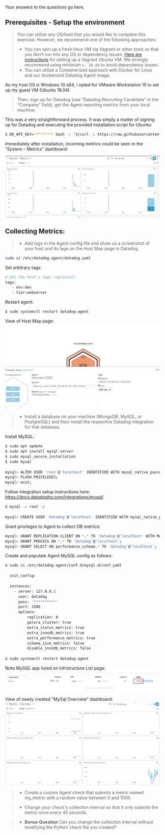 Your answers to the questions go here.

## Prerequisites - Setup the environment

> You can utilize any OS/host that you would like to complete this exercise. However, we recommend one of the following approaches:
>
> * You can spin up a fresh linux VM via Vagrant or other tools so that you don’t run into any OS or dependency issues. [Here are instructions](https://github.com/DataDog/hiring-engineers/blob/solutions-engineer/README.md#vagrant) for setting up a Vagrant Ubuntu VM. We strongly recommend using minimum `v. 16.04` to avoid dependency issues.
> * You can utilize a Containerized approach with Docker for Linux and our dockerized Datadog Agent image.

As my host OS is Windows 10 x64, I opted for VMware Workstation 15 to set up my guest VM (Ubuntu 18.04).

> Then, sign up for Datadog (use “Datadog Recruiting Candidate” in the “Company” field), get the Agent reporting metrics from your local machine.

This was a very straightforward process. It was simply a matter of signing up for Datadog and executing the provided installation script for Ubuntu:
```bash
$ DD_API_KEY=********* bash -c "$(curl -L https://raw.githubusercontent.com/DataDog/datadog-agent/master/cmd/agent/install_script.sh)"
```
Immediately after installation, incoming metrics could be seen in the “System – Metrics” dashboard:

![Alt text](img/1-System-Metrics-Datadog.png?raw=true "Datadog System Metrics Dashboard")

## Collecting Metrics:

> * Add tags in the Agent config file and show us a screenshot of your host and its tags on the Host Map page in Datadog.

```bash
sudo vi /etc/datadog-agent/datadog.yaml
```

Set arbitrary tags: 
```bash
# Set the host's tags (optional)
tags:
   - env:dev
   - tier:webserver 
```

Restart agent:
```bash
$ sudo systemctl restart datadog-agent
```

View of Host Map page:
![Alt text](img/2-Host-Map_Datadog.png?raw=true "Datadog Host Map page")

>
> * Install a database on your machine (MongoDB, MySQL, or PostgreSQL) and then install the respective Datadog integration for that database.

Install MySQL:
```bash
$ sudo apt update
$ sudo apt install mysql-server
$ sudo mysql_secure_installation
$ sudo mysql

mysql> ALTER USER 'root'@'localhost' IDENTIFIED WITH mysql_native_password BY '*******';
mysql> FLUSH PRIVILEGES;
mysql> exit;
```

Follow integration setup instructions here:
https://docs.datadoghq.com/integrations/mysql/
```bash
$ mysql -u root -p

mysql> CREATE USER 'datadog'@'localhost' IDENTIFIED WITH mysql_native_password by '********';

```

Grant privileges to Agent to collect DB metrics:
```bash
mysql> GRANT REPLICATION CLIENT ON *.* TO 'datadog'@'localhost' WITH MAX_USER_CONNECTIONS 5;
mysql> GRANT PROCESS ON *.* TO 'datadog'@'localhost';
mysql> GRANT SELECT ON performance_schema.* TO 'datadog'@'localhost';
```

Create and populate Agent MySQL config as follows:
```bash
$ sudo vi /etc/datadog-agent/conf.d/mysql.d/conf.yaml

  init_config:

  instances:
    - server: 127.0.0.1
      user: datadog
      pass: '**********'
      port: 3306
      options:
          replication: 0
          galera_cluster: true
          extra_status_metrics: true
          extra_innodb_metrics: true
          extra_performance_metrics: true
          schema_size_metrics: false
          disable_innodb_metrics: false

$ sudo systemctl restart datadog-agent
```

Note MySQL app listed on Infrstructure List page:
![Alt text](img/3a-Infrastructure_List_Datadog.png?raw=true "Infrastructure List")


View of newly created "MySql Overview" dashboard:
![Alt text](img/3b-MySQL-Overview_Datadog.png?raw=true "MySql Overview")


> * Create a custom Agent check that submits a metric named my_metric with a random value between 0 and 1000.


> * Change your check's collection interval so that it only submits the metric once every 45 seconds.

> * **Bonus Question** Can you change the collection interval without modifying the Python check file you created?
